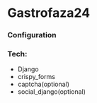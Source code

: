 # Gastrofaza24


### Configuration




### Tech:
- Django
- crispy_forms
- captcha(optional)
- social_django(optional)

